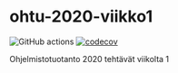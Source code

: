 # ohtu-2020-viikko1

![GitHub actions](https://github.com/JohannesLares/ohtu-2020-viikko1/workflows/Java%20CI%20with%20Gradle/badge.svg)
[![codecov](https://codecov.io/gh/JohannesLares/ohtu-2020-viikko1/branch/main/graph/badge.svg?token=UOEATBWIJE)](undefined)

Ohjelmistotuotanto 2020 tehtävät viikolta 1
